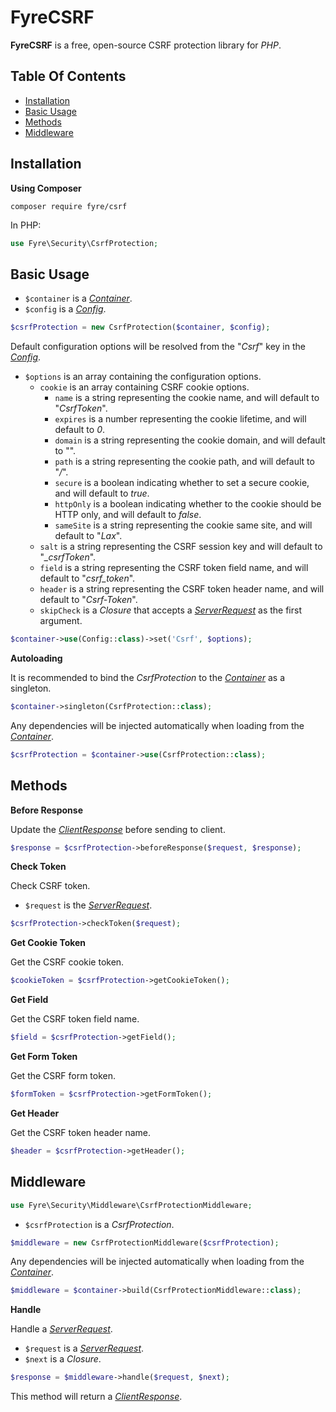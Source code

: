 # FyreCSRF

**FyreCSRF** is a free, open-source CSRF protection library for *PHP*.


## Table Of Contents
- [Installation](#installation)
- [Basic Usage](#basic-usage)
- [Methods](#methods)
- [Middleware](#middleware)



## Installation

**Using Composer**

```
composer require fyre/csrf
```

In PHP:

```php
use Fyre\Security\CsrfProtection;
```


## Basic Usage

- `$container` is a [*Container*](https://github.com/elusivecodes/FyreContainer).
- `$config` is a [*Config*](https://github.com/elusivecodes/FyreConfig).

```php
$csrfProtection = new CsrfProtection($container, $config);
```

Default configuration options will be resolved from the "*Csrf*" key in the [*Config*](https://github.com/elusivecodes/FyreConfig).

- `$options` is an array containing the configuration options.
    - `cookie` is an array containing CSRF cookie options.
        - `name` is a string representing the cookie name, and will default to "*CsrfToken*".
        - `expires` is a number representing the cookie lifetime, and will default to *0*.
        - `domain` is a string representing the cookie domain, and will default to "".
        - `path` is a string representing the cookie path, and will default to "*/*".
        - `secure` is a boolean indicating whether to set a secure cookie, and will default to *true*.
        - `httpOnly` is a boolean indicating whether to the cookie should be HTTP only, and will default to *false*.
        - `sameSite` is a string representing the cookie same site, and will default to "*Lax*".
    - `salt` is a string representing the CSRF session key and will default to "*_csrfToken*".
    - `field` is a string representing the CSRF token field name, and will default to "*csrf_token*".
    - `header` is a string representing the CSRF token header name, and will default to "*Csrf-Token*".
    - `skipCheck` is a *Closure* that accepts a [*ServerRequest*](https://github.com/elusivecodes/FyreServer#server-requests) as the first argument.

```php
$container->use(Config::class)->set('Csrf', $options);
```

**Autoloading**

It is recommended to bind the *CsrfProtection* to the [*Container*](https://github.com/elusivecodes/FyreContainer) as a singleton.

```php
$container->singleton(CsrfProtection::class);
```

Any dependencies will be injected automatically when loading from the [*Container*](https://github.com/elusivecodes/FyreContainer).

```php
$csrfProtection = $container->use(CsrfProtection::class);
```


## Methods

**Before Response**

Update the [*ClientResponse*](https://github.com/elusivecodes/FyreServer#client-responses) before sending to client.

```php
$response = $csrfProtection->beforeResponse($request, $response);
```

**Check Token**

Check CSRF token.

- `$request` is the [*ServerRequest*](https://github.com/elusivecodes/FyreServer#server-requests).

```php
$csrfProtection->checkToken($request);
```

**Get Cookie Token**

Get the CSRF cookie token.

```php
$cookieToken = $csrfProtection->getCookieToken();
```

**Get Field**

Get the CSRF token field name.

```php
$field = $csrfProtection->getField();
```

**Get Form Token**

Get the CSRF form token.

```php
$formToken = $csrfProtection->getFormToken();
```

**Get Header**

Get the CSRF token header name.

```php
$header = $csrfProtection->getHeader();
```


## Middleware

```php
use Fyre\Security\Middleware\CsrfProtectionMiddleware;
```

- `$csrfProtection` is a *CsrfProtection*.

```php
$middleware = new CsrfProtectionMiddleware($csrfProtection);
```

Any dependencies will be injected automatically when loading from the [*Container*](https://github.com/elusivecodes/FyreContainer).

```php
$middleware = $container->build(CsrfProtectionMiddleware::class);
```

**Handle**

Handle a [*ServerRequest*](https://github.com/elusivecodes/FyreServer#server-requests).

- `$request` is a [*ServerRequest*](https://github.com/elusivecodes/FyreServer#server-requests).
- `$next` is a *Closure*.

```php
$response = $middleware->handle($request, $next);
```

This method will return a [*ClientResponse*](https://github.com/elusivecodes/FyreServer#client-responses).